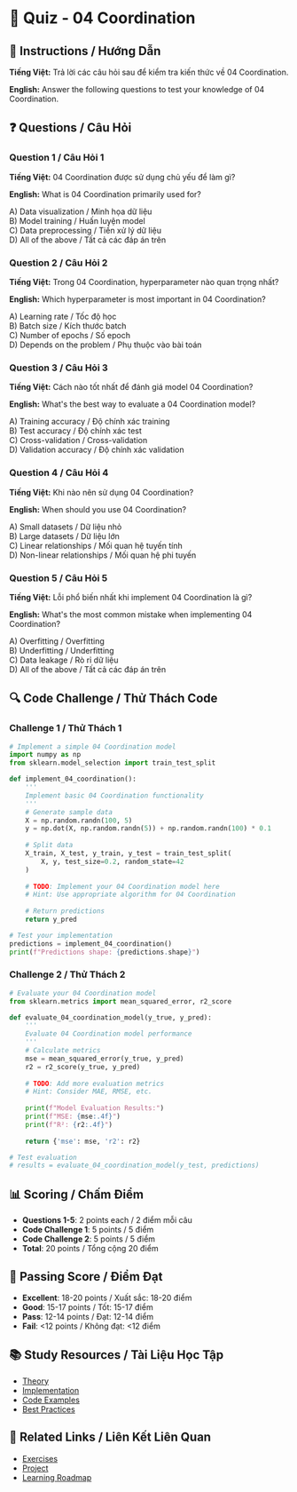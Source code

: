 # 🧠 Quiz - 04 Coordination

## 📝 Instructions / Hướng Dẫn

**Tiếng Việt:** Trả lời các câu hỏi sau để kiểm tra kiến thức về 04 Coordination.

**English:** Answer the following questions to test your knowledge of 04 Coordination.

## ❓ Questions / Câu Hỏi

### Question 1 / Câu Hỏi 1
**Tiếng Việt:** 04 Coordination được sử dụng chủ yếu để làm gì?

**English:** What is 04 Coordination primarily used for?

A) Data visualization / Minh họa dữ liệu  
B) Model training / Huấn luyện model  
C) Data preprocessing / Tiền xử lý dữ liệu  
D) All of the above / Tất cả các đáp án trên

### Question 2 / Câu Hỏi 2
**Tiếng Việt:** Trong 04 Coordination, hyperparameter nào quan trọng nhất?

**English:** Which hyperparameter is most important in 04 Coordination?

A) Learning rate / Tốc độ học  
B) Batch size / Kích thước batch  
C) Number of epochs / Số epoch  
D) Depends on the problem / Phụ thuộc vào bài toán

### Question 3 / Câu Hỏi 3
**Tiếng Việt:** Cách nào tốt nhất để đánh giá model 04 Coordination?

**English:** What's the best way to evaluate a 04 Coordination model?

A) Training accuracy / Độ chính xác training  
B) Test accuracy / Độ chính xác test  
C) Cross-validation / Cross-validation  
D) Validation accuracy / Độ chính xác validation

### Question 4 / Câu Hỏi 4
**Tiếng Việt:** Khi nào nên sử dụng 04 Coordination?

**English:** When should you use 04 Coordination?

A) Small datasets / Dữ liệu nhỏ  
B) Large datasets / Dữ liệu lớn  
C) Linear relationships / Mối quan hệ tuyến tính  
D) Non-linear relationships / Mối quan hệ phi tuyến

### Question 5 / Câu Hỏi 5
**Tiếng Việt:** Lỗi phổ biến nhất khi implement 04 Coordination là gì?

**English:** What's the most common mistake when implementing 04 Coordination?

A) Overfitting / Overfitting  
B) Underfitting / Underfitting  
C) Data leakage / Rò rỉ dữ liệu  
D) All of the above / Tất cả các đáp án trên

## 🔍 Code Challenge / Thử Thách Code

### Challenge 1 / Thử Thách 1
```python
# Implement a simple 04 Coordination model
import numpy as np
from sklearn.model_selection import train_test_split

def implement_04_coordination():
    '''
    Implement basic 04 Coordination functionality
    '''
    # Generate sample data
    X = np.random.randn(100, 5)
    y = np.dot(X, np.random.randn(5)) + np.random.randn(100) * 0.1
    
    # Split data
    X_train, X_test, y_train, y_test = train_test_split(
        X, y, test_size=0.2, random_state=42
    )
    
    # TODO: Implement your 04 Coordination model here
    # Hint: Use appropriate algorithm for 04 Coordination
    
    # Return predictions
    return y_pred

# Test your implementation
predictions = implement_04_coordination()
print(f"Predictions shape: {predictions.shape}")
```

### Challenge 2 / Thử Thách 2
```python
# Evaluate your 04 Coordination model
from sklearn.metrics import mean_squared_error, r2_score

def evaluate_04_coordination_model(y_true, y_pred):
    '''
    Evaluate 04 Coordination model performance
    '''
    # Calculate metrics
    mse = mean_squared_error(y_true, y_pred)
    r2 = r2_score(y_true, y_pred)
    
    # TODO: Add more evaluation metrics
    # Hint: Consider MAE, RMSE, etc.
    
    print(f"Model Evaluation Results:")
    print(f"MSE: {mse:.4f}")
    print(f"R²: {r2:.4f}")
    
    return {'mse': mse, 'r2': r2}

# Test evaluation
# results = evaluate_04_coordination_model(y_test, predictions)
```

## 📊 Scoring / Chấm Điểm

- **Questions 1-5**: 2 points each / 2 điểm mỗi câu
- **Code Challenge 1**: 5 points / 5 điểm
- **Code Challenge 2**: 5 points / 5 điểm
- **Total**: 20 points / Tổng cộng 20 điểm

## 🎯 Passing Score / Điểm Đạt

- **Excellent**: 18-20 points / Xuất sắc: 18-20 điểm
- **Good**: 15-17 points / Tốt: 15-17 điểm  
- **Pass**: 12-14 points / Đạt: 12-14 điểm
- **Fail**: <12 points / Không đạt: <12 điểm

## 📚 Study Resources / Tài Liệu Học Tập

- [Theory](./THEORY_04_coordination.md)
- [Implementation](./IMPLEMENTATION_04_coordination.md)
- [Code Examples](./CODE_EXAMPLES_04_coordination.md)
- [Best Practices](./BEST_PRACTICES_04_coordination.md)

## 🔗 Related Links / Liên Kết Liên Quan

- [Exercises](./EXERCISES_04_coordination.md)
- [Project](./PROJECT_04_coordination.md)
- [Learning Roadmap](./LEARNING_ROADMAP_04_coordination.md)
